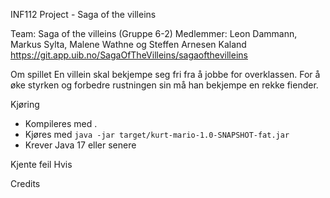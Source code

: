 INF112 Project - Saga of the villeins

Team: Saga of the villeins (Gruppe 6-2)
Medlemmer: Leon Dammann, Markus Sylta, Malene Wathne og Steffen Arnesen Kaland
https://git.app.uib.no/SagaOfTheVilleins/sagaofthevilleins

Om spillet
En villein skal bekjempe seg fri fra å jobbe for overklassen. For å øke styrken og forbedre rustningen sin må han bekjempe en rekke fiender. 

Kjøring 
* Kompileres med  .
* Kjøres med `java -jar target/kurt-mario-1.0-SNAPSHOT-fat.jar`
* Krever Java 17 eller senere

Kjente feil
Hvis 

Credits

